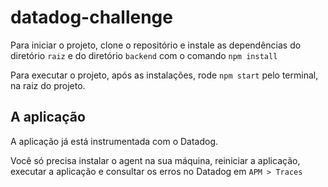 # datadog-challenge

Para iniciar o projeto, clone o repositório e instale as dependências do diretório `raiz` e do diretório `backend` com o comando `npm install`

Para executar o projeto, após as instalações, rode `npm start` pelo terminal, na raiz do projeto.

## A aplicação

A aplicação já está instrumentada com o Datadog.

Você só precisa instalar o agent na sua máquina, reiniciar a aplicação, executar a aplicação e consultar os erros no Datadog em `APM > Traces`
